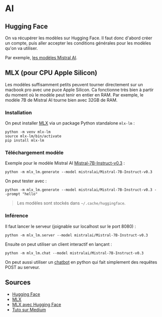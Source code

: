 # AI

## Hugging Face

On va récupérer les modèles sur Hugging Face. Il faut donc d'abord créer un 
compte, puis aller accepter les conditions générales pour les modèles qu'on 
va utiliser.

Par exemple, [les modèles Mistral AI](https://huggingface.co/mistralai).

## MLX (pour CPU Apple Silicon)

Les modèles suffisamment petits peuvent tourner directement sur un macbook 
pro avec une puce Apple Silicon. Ca fonctionne très bien à partir du moment 
où le modèle peut tenir en entier en RAM. 
Par exemple, le modèle 7B de Mistral AI tourne bien avec 32GB de RAM.

### Installation

On peut installer [MLX](https://github.com/ml-explore/) via un package Python standalone `mlx-lm` :
```
python -m venv mlx-lm
source mlx-lm/bin/activate
pip install mlx-lm
```

### Téléchargement modèle

Exemple pour le modèle Mistral AI [Mistral-7B-Instruct-v0.3](https://huggingface.co/mistralai/Mistral-7B-Instruct-v0.3) :
```
python -m mlx_lm.generate --model mistralai/Mistral-7B-Instruct-v0.3
```

On peut tester avec : 
```
python -m mlx_lm.generate --model mistralai/Mistral-7B-Instruct-v0.3 --prompt "hello"
```

> Les modèles sont stockés dans `~/.cache/huggingface`.

### Inférence

Il faut lancer le serveur (joignable sur localhost sur le port 8080) : 
```
python -m mlx_lm.server --model mistralai/Mistral-7B-Instruct-v0.3
```

Ensuite on peut utiliser un client interactif en lançant :
```
python -m mlx_lm.chat --model mistralai/Mistral-7B-Instruct-v0.3
```

On peut aussi utiliser un [chatbot](./chatbot.py) en python qui fait 
simplement des requêtes POST au serveur.

## Sources

- [Hugging Face](https://huggingface.co)
- [MLX](https://github.com/ml-explore/)
- [MLX avec Hugging Face](https://huggingface.co/docs/hub/en/mlx)
- [Tuto sur Medium](https://medium.com/@manuelescobar-dev/running-large-language-models-llama-3-on-apple-silicon-with-apples-mlx-framework-4f4ee6e15f31)
